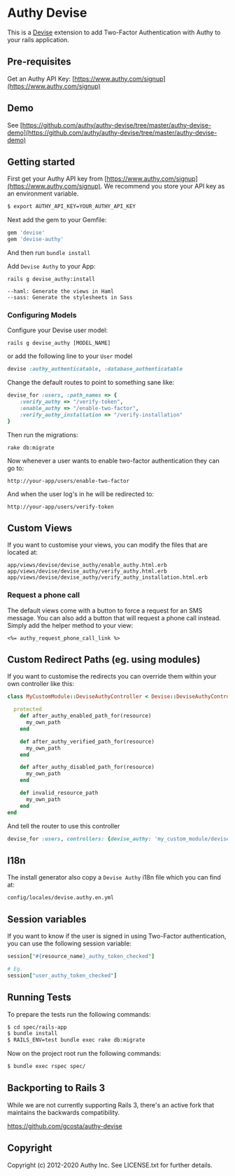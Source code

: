 # Authy Devise

This is a [Devise](https://github.com/plataformatec/devise) extension to add Two-Factor Authentication with Authy to your rails application.


## Pre-requisites

Get an Authy API Key: [https://www.authy.com/signup](https://www.authy.com/signup)

## Demo

See [https://github.com/authy/authy-devise/tree/master/authy-devise-demo](https://github.com/authy/authy-devise/tree/master/authy-devise-demo)

## Getting started

First get your Authy API key from [https://www.authy.com/signup](https://www.authy.com/signup). We recommend you store your API key as an environment variable.

```bash
$ export AUTHY_API_KEY=YOUR_AUTHY_API_KEY
```

Next add the gem to your Gemfile:

```ruby
gem 'devise'
gem 'devise-authy'
```

And then run `bundle install`

Add `Devise Authy` to your App:

    rails g devise_authy:install

    --haml: Generate the views in Haml
    --sass: Generate the stylesheets in Sass

### Configuring Models

Configure your Devise user model:

    rails g devise_authy [MODEL_NAME]

or add the following line to your `User` model

```ruby
devise :authy_authenticatable, :database_authenticatable
```

Change the default routes to point to something sane like:

```ruby
devise_for :users, :path_names => {
	:verify_authy => "/verify-token",
	:enable_authy => "/enable-two-factor",
	:verify_authy_installation => "/verify-installation"
}
```

Then run the migrations:

    rake db:migrate

Now whenever a user wants to enable two-factor authentication they can go
to:

    http://your-app/users/enable-two-factor

And when the user log's in he will be redirected to:

    http://your-app/users/verify-token


## Custom Views

If you want to customise your views, you can modify the files that are located at:

    app/views/devise/devise_authy/enable_authy.html.erb
    app/views/devise/devise_authy/verify_authy.html.erb
    app/views/devise/devise_authy/verify_authy_installation.html.erb

### Request a phone call

The default views come with a button to force a request for an SMS message. You can also add a button that will request a phone call instead. Simply add the helper method to your view:

    <%= authy_request_phone_call_link %>

## Custom Redirect Paths (eg. using modules)

If you want to customise the redirects you can override them within your own controller like this:

```ruby
class MyCustomModule::DeviseAuthyController < Devise::DeviseAuthyController

  protected
    def after_authy_enabled_path_for(resource)
      my_own_path
    end

    def after_authy_verified_path_for(resource)
      my_own_path
    end

    def after_authy_disabled_path_for(resource)
      my_own_path
    end

    def invalid_resource_path
      my_own_path
    end
end
```

And tell the router to use this controller

```ruby
devise_for :users, controllers: {devise_authy: 'my_custom_module/devise_authy'}
```


## I18n

The install generator also copy a `Devise Authy` i18n file which you can find at:

    config/locales/devise.authy.en.yml

## Session variables

If you want to know if the user is signed in using Two-Factor authentication,
you can use the following session variable:

```ruby
session["#{resource_name}_authy_token_checked"]

# Eg.
session["user_authy_token_checked"]
```


## Running Tests

To prepare the tests run the following commands:
```bash
$ cd spec/rails-app
$ bundle install
$ RAILS_ENV=test bundle exec rake db:migrate
```

Now on the project root run the following commands:
```bash
$ bundle exec rspec spec/
```

## Backporting to Rails 3

While we are not currently supporting Rails 3, there's an active fork that maintains the backwards compatibility.

https://github.com/gcosta/authy-devise

## Copyright

Copyright (c) 2012-2020 Authy Inc. See LICENSE.txt for
further details.
